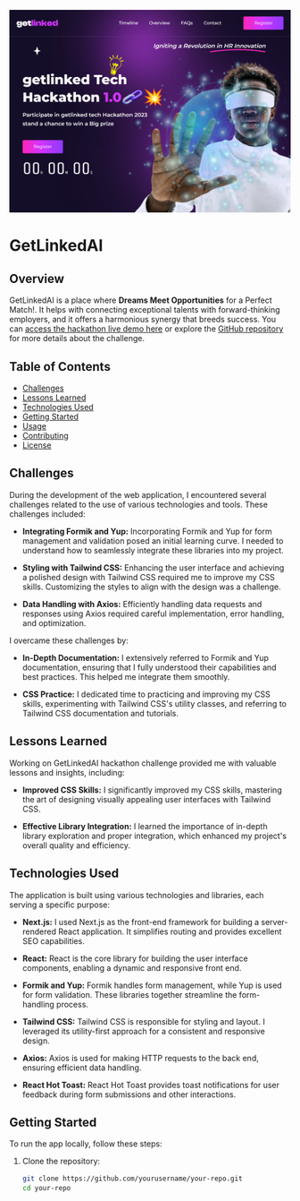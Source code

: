 ![Banner](https://github.com/codewithmide/getLinkedai/blob/fd27d341da076a21d1cba55da93237de61971ca0/public/images/opengraph-image.png)

# GetLinkedAI

## Overview

GetLinkedAI is a place where **Dreams Meet Opportunities** for a Perfect Match!. It helps with connecting exceptional talents with forward-thinking employers, and it offers a harmonious synergy that breeds success. You can [access the hackathon live demo here](https://get-linkedai.vercel.app/) or explore the [GitHub repository](https://github.com/codewithmide/getLinkedai) for more details about the challenge.

## Table of Contents

- [Challenges](#challenges)
- [Lessons Learned](#lessons-learned)
- [Technologies Used](#technologies-used)
- [Getting Started](#getting-started)
- [Usage](#usage)
- [Contributing](#contributing)
- [License](#license)

## Challenges

During the development of the web application, I encountered several challenges related to the use of various technologies and tools. These challenges included:

- **Integrating Formik and Yup:** Incorporating Formik and Yup for form management and validation posed an initial learning curve. I needed to understand how to seamlessly integrate these libraries into my project.

- **Styling with Tailwind CSS:** Enhancing the user interface and achieving a polished design with Tailwind CSS required me to improve my CSS skills. Customizing the styles to align with the design was a challenge.

- **Data Handling with Axios:** Efficiently handling data requests and responses using Axios required careful implementation, error handling, and optimization.

I overcame these challenges by:

- **In-Depth Documentation:** I extensively referred to Formik and Yup documentation, ensuring that I fully understood their capabilities and best practices. This helped me integrate them smoothly.

- **CSS Practice:** I dedicated time to practicing and improving my CSS skills, experimenting with Tailwind CSS's utility classes, and referring to Tailwind CSS documentation and tutorials.


## Lessons Learned

Working on GetLinkedAI hackathon challenge provided me with valuable lessons and insights, including:

- **Improved CSS Skills:** I significantly improved my CSS skills, mastering the art of designing visually appealing user interfaces with Tailwind CSS.

- **Effective Library Integration:** I learned the importance of in-depth library exploration and proper integration, which enhanced my project's overall quality and efficiency.
  

## Technologies Used

The application is built using various technologies and libraries, each serving a specific purpose:

- **Next.js:** I used Next.js as the front-end framework for building a server-rendered React application. It simplifies routing and provides excellent SEO capabilities.

- **React:** React is the core library for building the user interface components, enabling a dynamic and responsive front end.

- **Formik and Yup:** Formik handles form management, while Yup is used for form validation. These libraries together streamline the form-handling process.

- **Tailwind CSS:** Tailwind CSS is responsible for styling and layout. I leveraged its utility-first approach for a consistent and responsive design.

- **Axios:** Axios is used for making HTTP requests to the back end, ensuring efficient data handling.

- **React Hot Toast:** React Hot Toast provides toast notifications for user feedback during form submissions and other interactions.

## Getting Started

To run the app locally, follow these steps:



1. Clone the repository:
   ```bash
   git clone https://github.com/yourusername/your-repo.git
   cd your-repo
